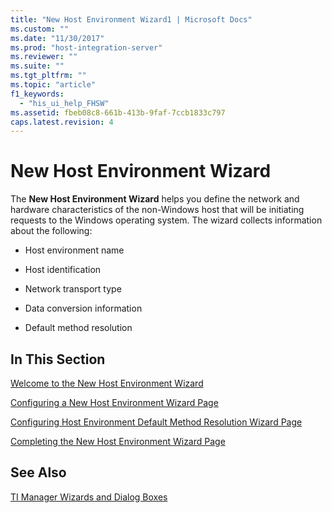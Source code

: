 ```yaml
---
title: "New Host Environment Wizard1 | Microsoft Docs"
ms.custom: ""
ms.date: "11/30/2017"
ms.prod: "host-integration-server"
ms.reviewer: ""
ms.suite: ""
ms.tgt_pltfrm: ""
ms.topic: "article"
f1_keywords: 
  - "his_ui_help_FHSW"
ms.assetid: fbeb08c8-661b-413b-9faf-7ccb1833c797
caps.latest.revision: 4
---
```

# New Host Environment Wizard
The **New Host Environment Wizard** helps you define the network and hardware characteristics of the non-Windows host that will be initiating requests to the Windows operating system. The wizard collects information about the following:  
  
-   Host environment name  
  
-   Host identification  
  
-   Network transport type  
  
-   Data conversion information  
  
-   Default method resolution  
  
## In This Section  
 [Welcome to the New Host Environment Wizard](../core/welcome-to-the-new-host-environment-wizard2.md)  
  
 [Configuring a New Host Environment Wizard Page](../core/configuring-a-new-host-environment-wizard-page1.md)  
  
 [Configuring Host Environment Default Method Resolution Wizard Page](../core/configuring-host-environment-default-method-resolution-wizard-page2.md)  
  
 [Completing the New Host Environment Wizard Page](../core/completing-the-new-host-environment-wizard-page2.md)  
  
## See Also  
 [TI Manager Wizards and Dialog Boxes](../core/ti-manager-wizards-and-dialog-boxes2.md)